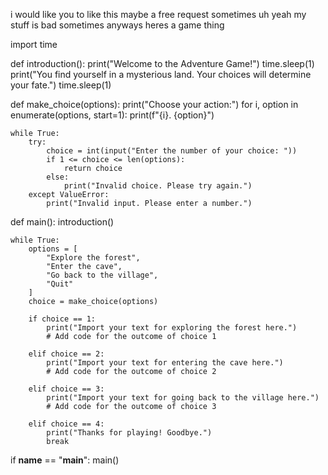 i would like you to like this maybe a free request sometimes uh yeah my stuff is bad sometimes anyways heres a game thing 

import time

def introduction():
    print("Welcome to the Adventure Game!")
    time.sleep(1)
    print("You find yourself in a mysterious land. Your choices will determine your fate.")
    time.sleep(1)

def make_choice(options):
    print("Choose your action:")
    for i, option in enumerate(options, start=1):
        print(f"{i}. {option}")

    while True:
        try:
            choice = int(input("Enter the number of your choice: "))
            if 1 <= choice <= len(options):
                return choice
            else:
                print("Invalid choice. Please try again.")
        except ValueError:
            print("Invalid input. Please enter a number.")

def main():
    introduction()

    while True:
        options = [
            "Explore the forest",
            "Enter the cave",
            "Go back to the village",
            "Quit"
        ]
        choice = make_choice(options)

        if choice == 1:
            print("Import your text for exploring the forest here.")
            # Add code for the outcome of choice 1

        elif choice == 2:
            print("Import your text for entering the cave here.")
            # Add code for the outcome of choice 2

        elif choice == 3:
            print("Import your text for going back to the village here.")
            # Add code for the outcome of choice 3

        elif choice == 4:
            print("Thanks for playing! Goodbye.")
            break

if __name__ == "__main__":
    main()
